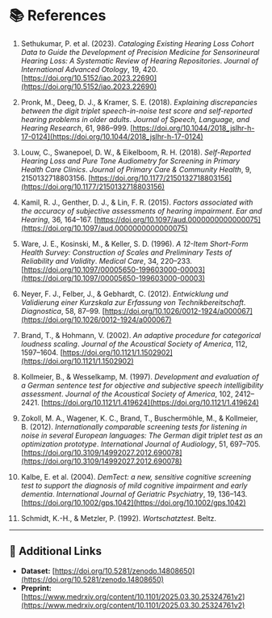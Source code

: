 # 📚 References

1. Sethukumar, P. et al. (2023). *Cataloging Existing Hearing Loss Cohort Data to Guide the Development of Precision Medicine for Sensorineural Hearing Loss: A Systematic Review of Hearing Repositories*. _Journal of International Advanced Otology_, 19, 420. [https://doi.org/10.5152/iao.2023.22690](https://doi.org/10.5152/iao.2023.22690)

2. Pronk, M., Deeg, D. J., & Kramer, S. E. (2018). *Explaining discrepancies between the digit triplet speech-in-noise test score and self-reported hearing problems in older adults*. _Journal of Speech, Language, and Hearing Research_, 61, 986–999. [https://doi.org/10.1044/2018_jslhr-h-17-0124](https://doi.org/10.1044/2018_jslhr-h-17-0124)

3. Louw, C., Swanepoel, D. W., & Eikelboom, R. H. (2018). *Self-Reported Hearing Loss and Pure Tone Audiometry for Screening in Primary Health Care Clinics*. _Journal of Primary Care & Community Health_, 9, 2150132718803156. [https://doi.org/10.1177/2150132718803156](https://doi.org/10.1177/2150132718803156)

4. Kamil, R. J., Genther, D. J., & Lin, F. R. (2015). *Factors associated with the accuracy of subjective assessments of hearing impairment*. _Ear and Hearing_, 36, 164–167. [https://doi.org/10.1097/aud.0000000000000075](https://doi.org/10.1097/aud.0000000000000075)

5. Ware, J. E., Kosinski, M., & Keller, S. D. (1996). *A 12-Item Short-Form Health Survey: Construction of Scales and Preliminary Tests of Reliability and Validity*. _Medical Care_, 34, 220–233. [https://doi.org/10.1097/00005650-199603000-00003](https://doi.org/10.1097/00005650-199603000-00003)

6. Neyer, F. J., Felber, J., & Gebhardt, C. (2012). *Entwicklung und Validierung einer Kurzskala zur Erfassung von Technikbereitschaft*. _Diagnostica_, 58, 87–99. [https://doi.org/10.1026/0012-1924/a000067](https://doi.org/10.1026/0012-1924/a000067)

7. Brand, T., & Hohmann, V. (2002). *An adaptive procedure for categorical loudness scaling*. _Journal of the Acoustical Society of America_, 112, 1597–1604. [https://doi.org/10.1121/1.1502902](https://doi.org/10.1121/1.1502902)

8. Kollmeier, B., & Wesselkamp, M. (1997). *Development and evaluation of a German sentence test for objective and subjective speech intelligibility assessment*. _Journal of the Acoustical Society of America_, 102, 2412–2421. [https://doi.org/10.1121/1.419624](https://doi.org/10.1121/1.419624)

9. Zokoll, M. A., Wagener, K. C., Brand, T., Buschermöhle, M., & Kollmeier, B. (2012). *Internationally comparable screening tests for listening in noise in several European languages: The German digit triplet test as an optimization prototype*. _International Journal of Audiology_, 51, 697–705. [https://doi.org/10.3109/14992027.2012.690078](https://doi.org/10.3109/14992027.2012.690078)

10. Kalbe, E. et al. (2004). *DemTect: a new, sensitive cognitive screening test to support the diagnosis of mild cognitive impairment and early dementia*. _International Journal of Geriatric Psychiatry_, 19, 136–143. [https://doi.org/10.1002/gps.1042](https://doi.org/10.1002/gps.1042)

11. Schmidt, K.-H., & Metzler, P. (1992). *Wortschatztest*. Beltz.

---

## 📁 Additional Links

- **Dataset:** [https://doi.org/10.5281/zenodo.14808650](https://doi.org/10.5281/zenodo.14808650)  
- **Preprint:** [https://www.medrxiv.org/content/10.1101/2025.03.30.25324761v2](https://www.medrxiv.org/content/10.1101/2025.03.30.25324761v2)